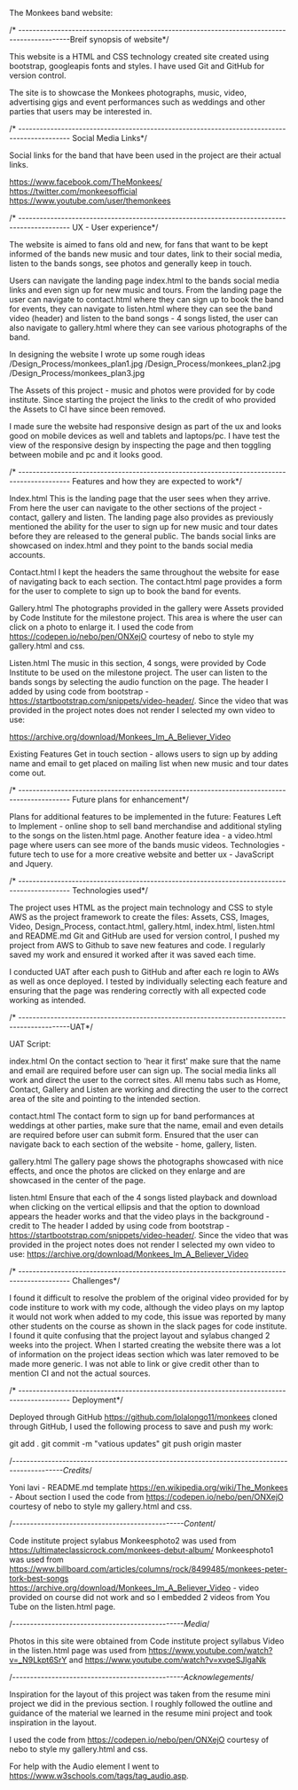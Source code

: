 The Monkees band website: 

/* --------------------------------------------------------------------------------------------Breif synopsis of website*/

This website is a HTML and CSS technology created site created using bootstrap, googleapis fonts and styles.
I have used Git and GitHub for version control.  

The site is to showcase the Monkees photographs, music, video, advertising gigs and event performances such as weddings and other parties that 
users may be interested in.

/* -------------------------------------------------------------------------------------------- Social Media Links*/

Social links for the band that have been used in the project are their actual links.

https://www.facebook.com/TheMonkees/
https://twitter.com/monkeesofficial
https://www.youtube.com/user/themonkees

/* -------------------------------------------------------------------------------------------- UX - User experience*/

The website is aimed to fans old and new, for fans that want to be kept informed of the bands new music and tour dates, 
link to their social media, listen to the bands songs, see photos and generally keep in touch. 

Users can navigate the landing page index.html to the bands social media links and even sign up for new music and tours. From the landing page the user
can navigate to contact.html where they can sign up to book the band for events, they can navigate to listen.html where they can see the band video 
(header)
and listen to the band songs - 4 songs listed, the user can also navigate to gallery.html where they can see various photographs of the band. 

In designing the website I wrote up some rough ideas /Design_Process/monkees_plan1.jpg /Design_Process/monkees_plan2.jpg /Design_Process/monkees_plan3.jpg

The Assets of this project - music and photos were provided for by code institute. 
Since starting the project the links to the credit of who provided the Assets to CI have since been removed. 

I made sure the website had responsive design as part of the ux and looks good on mobile devices as well and tablets and laptops/pc. I have test the 
view of the responsive design by inspecting the page and then toggling between mobile and pc and it looks good. 
 
/* -------------------------------------------------------------------------------------------- Features and how they are expected to work*/

Index.html
This is the landing page that the user sees when they arrive. 
From here the user can navigate to the other sections of the project - contact, gallery and listen. 
The landing page also provides as previously mentioned the ability for the user to sign up for new music and tour dates before they are released
to the general public.
The bands social links are showcased on index.html and they point to the bands social media accounts. 

Contact.html
I kept the headers the same throughout the website for ease of navigating back to each section.
The contact.html page provides a form for the user to complete to sign up to book the band for events. 

Gallery.html
The photographs provided in the gallery were Assets provided by Code Institute for the milestone project. 
This area is where the user can click on a photo to enlarge it. 
I used the code from https://codepen.io/nebo/pen/ONXejO courtesy of nebo to style my gallery.html and css. 

Listen.html
The music in this section, 4 songs, were provided by Code Institute to be used on the milestone project. 
The user can listen to the bands songs by selecting the audio function on the page. 
The header I added by using code from bootstrap - https://startbootstrap.com/snippets/video-header/. 
Since the video that was provided in the project notes does not render I selected my own video to use: 

https://archive.org/download/Monkees_Im_A_Believer_Video 

Existing Features
Get in touch section - allows users to sign up by adding name and email to get placed on mailing list when new music and tour dates come out.

/* -------------------------------------------------------------------------------------------- Future plans for enhancement*/

Plans for additional features to be implemented in the future:
Features Left to Implement - online shop to sell band merchandise and additional styling to the songs on the listen.html page.
Another feature idea - a video.html page where users can see more of the bands music videos.
Technologies - future tech to use for a more creative website and better ux - JavaScript and Jquery.

/* -------------------------------------------------------------------------------------------- Technologies used*/

The project uses HTML as the project main technology and CSS to style  
AWS as the project framework to create the files: Assets, CSS, Images, Video, Design_Process, contact.html, gallery.html, index.html, listen.html and
README.md
Git and GitHub are used for version control, I pushed my project from AWS to Github to save new features and code. 
I regularly saved my work and ensured it worked after it was saved each time. 

I conducted UAT after each push to GitHub and after each re login to AWs as well as once deployed.
I tested by individually selecting each feature and ensuring that the page was rendering correctly with all expected code working as intended. 

/* --------------------------------------------------------------------------------------------UAT*/

UAT Script:

index.html
On the contact section to 'hear it first' make sure that the name and email are required before user can sign up. 
The social media links all work and direct the user to the correct sites.
All menu tabs such as Home, Contact, Gallery and Listen are working and directing the user to the correct area of the site and 
pointing to the intended section. 

contact.html
The contact form to sign up for band performances at weddings at other parties, make sure that the name, email and even details are
required before user can submit form. 
Ensured that the user can navigate back to each section of the website - home, gallery, listen. 

gallery.html 
The gallery page shows the photographs showcased with nice effects, and once the photos are clicked on they enlarge and are 
showcased in the center of the page. 

listen.html
Ensure that each of the 4 songs listed playback and download when clicking on the vertical ellipsis and that the option to download appears
the header works and that the video plays in the background - credit to The header I added by using code from bootstrap - https://startbootstrap.com/snippets/video-header/. 
Since the video that was provided in the project notes does not render I selected my own video to use: 
https://archive.org/download/Monkees_Im_A_Believer_Video 

/* -------------------------------------------------------------------------------------------- Challenges*/

I found it difficult to resolve the problem of the original video provided for by code institure to work with my code,
although the video plays on my laptop it would not work when added to my code, this issue was reported by many other students on the course as shown in the slack pages for code institute. 
I found it quite confusing that the project layout and sylabus changed 2 weeks into the project. When I started creating the website there was a lot of information
on the project ideas section which was later removed to be made more generic. I was not able to link or give credit other than to mention CI and not the actual sources. 


/* -------------------------------------------------------------------------------------------- Deployment*/

Deployed through GitHub https://github.com/lolalongo11/monkees cloned through GitHub, I used the following process to save and push my work:

git add . 
git commit -m "vatious updates"
git push origin master

/*--------------------------------------------------------------------------------------------Credits*/

Yoni lavi - README.md template 
https://en.wikipedia.org/wiki/The_Monkees - About section 
I used the code from https://codepen.io/nebo/pen/ONXejO courtesy of nebo to style my gallery.html and css. 

/*------------------------------------------------Content*/

Code institute project sylabus 
Monkeesphoto2 was used from https://ultimateclassicrock.com/monkees-debut-album/
Monkeesphoto1 was used from https://www.billboard.com/articles/columns/rock/8499485/monkees-peter-tork-best-songs
https://archive.org/download/Monkees_Im_A_Believer_Video - video provided on course did not work and so I embedded 2 videos from You Tube on the listen.html page.

/*------------------------------------------------Media*/

Photos in this site were obtained from Code institute project syllabus
Video in the listen.html page was used from https://www.youtube.com/watch?v=_N9Lkpt6SrY and https://www.youtube.com/watch?v=xvqeSJlgaNk

/*------------------------------------------------Acknowlegements*/

Inspiration for the layout of this project was taken from the resume mini project we did in the previous section. 
I roughly followed the outline and guidance of the 
material we learned in the resume mini project and took inspiration in the layout.

I used the code from https://codepen.io/nebo/pen/ONXejO courtesy of nebo to style my gallery.html and css. 

For help with the Audio element I went to https://www.w3schools.com/tags/tag_audio.asp.
